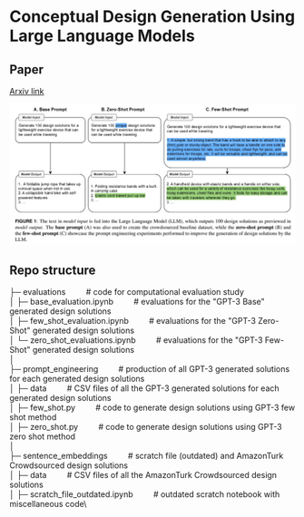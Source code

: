 # Conceptual Design Generation Using Large Language Models
## Paper
[Arxiv link](https://arxiv.org/abs/2306.01779)

![Overview method](./overview.jpg)

## Repo structure
├─ evaluations &emsp; &emsp;# code for computational evaluation study\
│  ├─ base_evaluation.ipynb &emsp; &emsp;# evaluations for the "GPT-3 Base" generated design solutions\
│  ├─ few_shot_evaluation.ipynb &emsp; &emsp;# evaluations for the "GPT-3 Zero-Shot" generated design solutions\
│  └─ zero_shot_evaluations.ipynb &emsp; &emsp;# evaluations for the "GPT-3 Few-Shot" generated design solutions\
│ \
├─ prompt_engineering &emsp; &emsp;# production of all GPT-3 generated solutions for each generated design solutions\
│  ├─ data &emsp; &emsp;# CSV files of all the GPT-3 generated solutions for each generated design solutions\
│  ├─ few_shot.py &emsp; &emsp;# code to generate design solutions using GPT-3 few shot method\
│  ├─ zero_shot.py &emsp; &emsp;# code to generate design solutions using GPT-3 zero shot method\
│ \
├─ sentence_embeddings &emsp; &emsp;# scratch file (outdated) and AmazonTurk Crowdsourced design solutions\
│  ├─ data &emsp; &emsp;# CSV files of all the AmazonTurk Crowdsourced design solutions\
│  ├─ scratch_file_outdated.ipynb &emsp; &emsp;# outdated scratch notebook with miscellaneous code\

